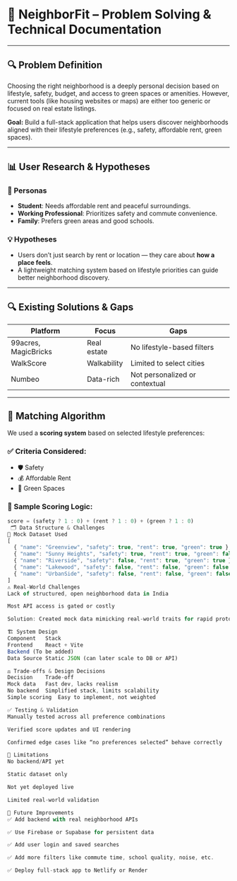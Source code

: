 # 🧠 NeighborFit – Problem Solving & Technical Documentation

---

## 🔍 Problem Definition

Choosing the right neighborhood is a deeply personal decision based on lifestyle, safety, budget, and access to green spaces or amenities. However, current tools (like housing websites or maps) are either too generic or focused on real estate listings.

**Goal:** Build a full-stack application that helps users discover neighborhoods aligned with their lifestyle preferences (e.g., safety, affordable rent, green spaces).

---

## 📊 User Research & Hypotheses

### 👥 Personas
- **Student**: Needs affordable rent and peaceful surroundings.
- **Working Professional**: Prioritizes safety and commute convenience.
- **Family**: Prefers green areas and good schools.

### 💡 Hypotheses
- Users don’t just search by rent or location — they care about **how a place feels**.
- A lightweight matching system based on lifestyle priorities can guide better neighborhood discovery.

---

## 🔍 Existing Solutions & Gaps

| Platform        | Focus        | Gaps                             |
|----------------|--------------|----------------------------------|
| 99acres, MagicBricks | Real estate | No lifestyle-based filters       |
| WalkScore       | Walkability   | Limited to select cities         |
| Numbeo          | Data-rich     | Not personalized or contextual   |

---

## 🧠 Matching Algorithm

We used a **scoring system** based on selected lifestyle preferences:

### ✅ Criteria Considered:
- 🛡️ Safety
- 💰 Affordable Rent
- 🌳 Green Spaces

### 🧮 Sample Scoring Logic:

```js
score = (safety ? 1 : 0) + (rent ? 1 : 0) + (green ? 1 : 0)
 🗂️ Data Structure & Challenges
📄 Mock Dataset Used
[
  { "name": "Greenview", "safety": true, "rent": true, "green": true },
  { "name": "Sunny Heights", "safety": true, "rent": true, "green": false },
  { "name": "Riverside", "safety": false, "rent": true, "green": true },
  { "name": "Lakewood", "safety": false, "rent": false, "green": false },
  { "name": "UrbanSide", "safety": false, "rent": false, "green": false }
]
⚠️ Real-World Challenges
Lack of structured, open neighborhood data in India

Most API access is gated or costly

Solution: Created mock data mimicking real-world traits for rapid prototyping

🏗️ System Design
Component	Stack
Frontend	React + Vite
Backend	(To be added)
Data Source	Static JSON (can later scale to DB or API)

⚖️ Trade-offs & Design Decisions
Decision	Trade-off
Mock data	Fast dev, lacks realism
No backend	Simplified stack, limits scalability
Simple scoring	Easy to implement, not weighted

✅ Testing & Validation
Manually tested across all preference combinations

Verified score updates and UI rendering

Confirmed edge cases like “no preferences selected” behave correctly

🚧 Limitations
No backend/API yet

Static dataset only

Not yet deployed live

Limited real-world validation

🔮 Future Improvements
✅ Add backend with real neighborhood APIs

✅ Use Firebase or Supabase for persistent data

✅ Add user login and saved searches

✅ Add more filters like commute time, school quality, noise, etc.

✅ Deploy full-stack app to Netlify or Render
